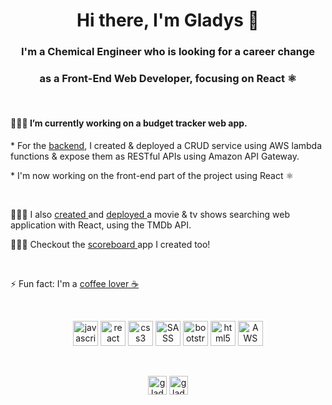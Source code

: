 <h1 align="center">Hi there, I'm Gladys 👋 </h1>
<h3 align="center">I'm a Chemical Engineer who is looking for a career change </h3>
<h3 align="center">as a Front-End Web Developer, focusing on React ⚛️</h3>
<br>

<h4>
👩🏼‍💻   I’m currently working on a budget tracker web app.
</h4>
<p>
* For the <a href="https://github.com/gladys-pascual/my-money-back-end-transaction-service" target="_blank">backend</a>, I created & deployed a CRUD service using AWS lambda functions & expose them as RESTful APIs using Amazon API Gateway.
</p>
<p>
* I'm now working on the front-end part of the project using React ⚛️
</p>

<br>

<p>
👩🏼‍💻   I also <a href="https://github.com/gladys-pascual/movie-tv-search-app" target="_blank"> created </a> and <a href="https://www.showme.cf/" target="_blank"> deployed </a> a movie & tv shows searching web application with React, using the TMDb API. 
</p>
<p>
👩🏼‍💻  Checkout the <a href="https://score-me.netlify.app/" target="_blank"> scoreboard </a> app I created too!
</p>

<br>
<p>
⚡  Fun fact: I'm a <a href="https://www.coffeegram.cf" target="_blank">coffee lover ☕</a>
</p>

<br>
<p align="center">
  <img src="https://devicons.github.io/devicon/devicon.git/icons/javascript/javascript-original.svg" alt="javascript" width="40" height="40"/>
  <img src="https://devicons.github.io/devicon/devicon.git/icons/react/react-original-wordmark.svg" alt="react" width="40" height="40"/>
  <img src="https://devicons.github.io/devicon/devicon.git/icons/css3/css3-original-wordmark.svg" alt="css3" width="40" height="40"/>
  <img src="https://devicons.github.io/devicon/devicon.git/icons/sass/sass-original.svg" alt="SASS" width="40" height="40"/>
  <img src="https://devicons.github.io/devicon/devicon.git/icons/bootstrap/bootstrap-plain.svg" alt="bootstrap" width="40" height="40"/>
  <img src="https://devicons.github.io/devicon/devicon.git/icons/html5/html5-original-wordmark.svg" alt="html5" width="40" height="40"/>
  <img src="https://devicons.github.io/devicon/devicon.git/icons/amazonwebservices/amazonwebservices-original-wordmark.svg" alt="AWS" width="40" height="40"/>
</p>
<br>
<p align="center"> 
<a href="https://www.linkedin.com/in/gladyspascual/" target="_blank"><img align="center" src="https://cdn.jsdelivr.net/npm/simple-icons@3.0.1/icons/linkedin.svg" alt="gladys-linkedin" height="30" width="30" /></a>
<a href="https://dev.to/gladyspascual" target="_blank"><img align="center" src="https://cdn.jsdelivr.net/npm/simple-icons@3.0.1/icons/dev-dot-to.svg" alt="gladys dev" height="30" width="30" /></a>
</p>
